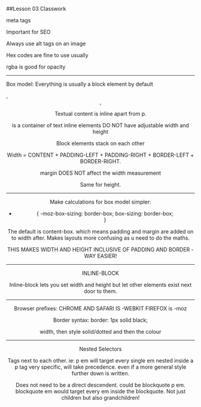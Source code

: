 ##Lesson 03 Classwork

meta tags

<meta charset=“utf-8”>
<meta name=“description” content=“ keywords here”>
<meta name=“keywords” content=“ keywords here”>

Important for SEO

Always use alt tags on an image

Hex codes are fine to use usually

rgba is good for opacity

-------------------------------------

Box model:
Everything is usually a block element by default
<div> , <header>, <p>

Textual content is inline apart from p. <p> is a container of text
inline elements DO NOT have adjustable width and height

Block elements stack on each other


Width = CONTENT + PADDING-LEFT + PADDING-RIGHT + BORDER-LEFT + BORDER-RIGHT.

margin DOES NOT affect the width measurement

Same for height.

-------------------------------------

Make calculations for box model simpler:
* {
  -moz-box-sizing: border-box;
  box-sizing: border-box;  
}

The default is content-box. which means padding and margin are added on to width after. Makes layouts more confusing as u need to do the maths.

THIS MAKES WIDTH AND HEIGHT INCLUSIVE OF PADDING AND BORDER - WAY EASIER!

-------------------------------------
INLINE-BLOCK

Inline-block lets you set width and height but let other elements exist next door to them.

-------------------------------------

Browser prefixes:
CHROME AND SAFARI IS -WEBKIT
FIREFOX is -moz

Border syntax:
border: 1px solid black;

width, then style solid/dotted and then the colour

-------------------------------------

Nested Selectors

Tags next to each other. ie: p em will target every single em nested inside a p tag
very specific, will take precedence. even if a more general style further down is written.

Does not need to be a direct descendent. could be blockquote p em.
blockquote em would target every em inside the blockquote. Not just children but also grandchildren!
